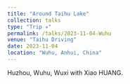 ```yaml
---
title: "Around Taihu Lake"
collection: talks
type: "Trip ✈️"
permalink: /talks/2023-11-04-Wuhu
venue: "Taihu Driving"
date: 2023-11-04
location: "Wuhu, Anhui, China"
---
```

Huzhou, Wuhu, Wuxi with Xiao HUANG.
